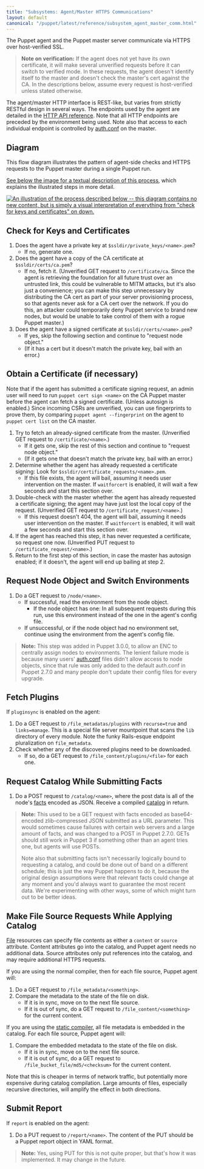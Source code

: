 ```yaml
---
title: "Subsystems: Agent/Master HTTPS Communications"
layout: default
canonical: "/puppet/latest/reference/subsystem_agent_master_comm.html"
---
```


[rest_api]: /guides/rest_api.html
[authconf]: /guides/rest_auth_conf.html
[facts]: ./lang_variables.html#facts-and-built-in-variables
[catalog]: ./lang_summary.html#compilation-and-catalogs
[file]: /references/3.7.latest/type.html#file
[static]: /references/3.7.latest/indirection.html#catalog



The Puppet agent and the Puppet master server communicate via HTTPS over host-verified SSL.

> **Note on verification:** If the agent does not yet have its own certificate, it will make several unverified requests before it can switch to verified mode. In these requests, the agent doesn't identify itself to the master and doesn't check the master's cert against the CA. In the descriptions below, assume every request is host-verified unless stated otherwise.

The agent/master HTTP interface is REST-like, but varies from strictly RESTful design in several ways. The endpoints used by the agent are detailed in the [HTTP API reference][rest_api]. Note that all HTTP endpoints are preceded by the environment being used. Note also that access to each individual endpoint is controlled by [auth.conf][authconf] on the master.

## Diagram

This flow diagram illustrates the pattern of agent-side checks and HTTPS requests to the Puppet master during a single Puppet run.

[See below the image for a textual description of this process](#check-for-keys-and-certificates), which explains the illustrated steps in more detail.

[![An illustration of the process described below -- this diagram contains no new content, but is simply a visual interpretation of everything from "check for keys and certificates" on down.](./images/agent-master-https-sequence-small.gif)](./images/agent-master-https-sequence-large.gif)

## Check for Keys and Certificates

1. Does the agent have a private key at `$ssldir/private_keys/<name>.pem`?
    * If no, generate one.
2. Does the agent have a copy of the CA certificate at `$ssldir/certs/ca.pem`?
    * If no, fetch it. (Unverified GET request to `/certificate/ca`. Since the agent is retrieving the foundation for all future trust over an untrusted link, this could be vulnerable to MITM attacks, but it's also just a convenience; you can make this step unnecessary by distributing the CA cert as part of your server provisioning process, so that agents never ask for a CA cert over the network. If you do this, an attacker could temporarily deny Puppet service to brand new nodes, but would be unable to take control of them with a rogue Puppet master.)
3. Does the agent have a signed certificate at `$ssldir/certs/<name>.pem`?
    * If yes, skip the following section and continue to "request node object."
    * (If it has a cert but it doesn't match the private key, bail with an error.)

## Obtain a Certificate (if necessary)

Note that if the agent has submitted a certificate signing request, an admin user will need to run `puppet cert sign <name>` on the CA Puppet master before the agent can fetch a signed certificate. (Unless autosign is enabled.) Since incoming CSRs are unverified, you can use fingerprints to prove them, by comparing `puppet agent --fingerprint` on the agent to `puppet cert list` on the CA master.

1. Try to fetch an already-signed certificate from the master. (Unverified GET request to `/certificate/<name>`.)
    * If it gets one, skip the rest of this section and continue to "request node object."
    * (If it gets one that doesn't match the private key, bail with an error.)
2. Determine whether the agent has already requested a certificate signing: Look for `$ssldir/certificate_requests/<name>.pem`.
    * If this file exists, the agent will bail, assuming it needs user intervention on the master. If `waitforcert` is enabled, it will wait a few seconds and start this section over.
3. Double-check with the master whether the agent has already requested a certificate signing; the agent may have just lost the local copy of the request. (Unverified GET request to `/certificate_request/<name>`.)
    * If this request doesn't 404, the agent will bail, assuming it needs user intervention on the master. If `waitforcert` is enabled, it will wait a few seconds and start this section over.
4. If the agent has reached this step, it has never requested a certificate, so request one now. (Unverified PUT request to `/certificate_request/<name>`.)
5. Return to the first step of this section, in case the master has autosign enabled; if it doesn't, the agent will end up bailing at step 2.

## Request Node Object and Switch Environments

1. Do a GET request to `/node/<name>`.
    * If successful, read the environment from the node object.
        * If the node object has one: In all subsequent requests during this run, use this environment instead of the one in the agent's config file.
    * If unsuccessful, or if the node object had no environment set, continue using the environment from the agent's config file.

> **Note:** This step was added in Puppet 3.0.0, to allow an ENC to centrally assign nodes to environments. The lenient failure mode is because many users' [auth.conf][authconf] files didn't allow access to node objects, since that rule was only added to the default auth.conf in Puppet 2.7.0 and many people don't update their config files for every upgrade.

## Fetch Plugins

If `pluginsync` is enabled on the agent:

1. Do a GET request to `/file_metadatas/plugins` with `recurse=true` and `links=manage`. This is a special file server mountpoint that scans the `lib` directory of every module. Note the funky Rails-esque endpoint pluralization on `file_metadata`.
2. Check whether any of the discovered plugins need to be downloaded.
    * If so, do a GET request to `/file_content/plugins/<file>` for each one.

## Request Catalog While Submitting Facts

1. Do a POST request to `/catalog/<name>`, where the post data is all of the node's [facts][] encoded as JSON. Receive a compiled [catalog][] in return.

> **Note:** This used to be a GET request with facts encoded as base64-encoded zlib-compressed JSON submitted as a URL parameter. This would sometimes cause failures with certain web servers and a large amount of facts, and was changed to a POST in Puppet 2.7.0. GETs should still work in Puppet 3 if something other than an agent tries one, but agents will use POSTs.
>
> Note also that submitting facts isn't necessarily logically bound to requesting a catalog, and could be done out of band on a different schedule; this is just the way Puppet happens to do it, because the original design assumptions were that relevant facts could change at any moment and you'd always want to guarantee the most recent data. We're experimenting with other ways, some of which might turn out to be better ideas.

## Make File Source Requests While Applying Catalog

[File][] resources can specify file contents as either a `content` or `source` attribute. Content attributes go into the catalog, and Puppet agent needs no additional data. Source attributes only put references into the catalog, and may require additional HTTPS requests.

If you are using the normal compiler, then for each file source, Puppet agent will:

1. Do a GET request to `/file_metadata/<something>`.
2. Compare the metadata to the state of the file on disk.
    * If it is in sync, move on to the next file source.
    * If it is out of sync, do a GET request to `/file_content/<something>` for the current content.

If you are using the [static compiler][static], all file metadata is embedded in the catalog. For each file source, Puppet agent will:

1. Compare the embedded metadata to the state of the file on disk.
    * If it is in sync, move on to the next file source.
    * If it is out of sync, do a GET request to `/file_bucket_file/md5/<checksum>` for the current content.

Note that this is cheaper in terms of network traffic, but potentially more expensive during catalog compilation. Large amounts of files, especially recursive directories, will amplify the effect in both directions.

## Submit Report

If `report` is enabled on the agent:

1. Do a PUT request to `/report/<name>`. The content of the PUT should be a Puppet report object in YAML format.

> **Note:** Yes, using PUT for this is not quite proper, but that's how it was implemented. It may change in the future.

